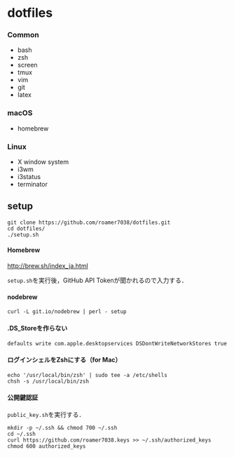 # dotfiles
### Common

* bash
* zsh
* screen
* tmux
* vim
* git
* latex

### macOS

* homebrew

### Linux

* X window system
* i3wm
* i3status
* terminator

## setup

```
git clone https://github.com/roamer7038/dotfiles.git
cd dotfiles/
./setup.sh
```

#### Homebrew

http://brew.sh/index_ja.html

`setup.sh`を実行後，GitHub API Tokenが聞かれるので入力する．

#### nodebrew 
```
curl -L git.io/nodebrew | perl - setup
```

#### .DS_Storeを作らない
```
defaults write com.apple.desktopservices DSDontWriteNetworkStores true
```

#### ログインシェルをZshにする（for Mac）
```
echo '/usr/local/bin/zsh' | sudo tee -a /etc/shells
chsh -s /usr/local/bin/zsh
```

#### 公開鍵認証

`public_key.sh`を実行する．

```
mkdir -p ~/.ssh && chmod 700 ~/.ssh
cd ~/.ssh
curl https://github.com/roamer7038.keys >> ~/.ssh/authorized_keys
chmod 600 authorized_keys
```
